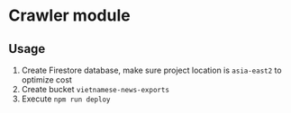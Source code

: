 # Crawler module

## Usage

1. Create Firestore database, make sure project location is `asia-east2` to optimize cost
1. Create bucket `vietnamese-news-exports`
1. Execute `npm run deploy`
